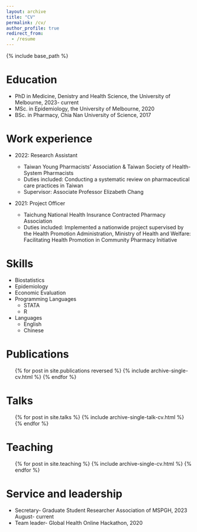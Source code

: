 ```yaml
---
layout: archive
title: "CV"
permalink: /cv/
author_profile: true
redirect_from:
  - /resume
---
```


{% include base_path %}

Education
======
* PhD in Medicine, Denistry and Health Science, the University of Melbourne, 2023- current
* MSc. in Epidemiology, the University of Melbourne, 2020
* BSc. in Pharmacy, Chia Nan University of Science, 2017

Work experience
======
* 2022: Research Assistant
  * Taiwan Young Pharmacists' Association & Taiwan Society of Health-System Pharmacists
  * Duties included: Conducting a systematic review on pharmaceutical care practices in Taiwan
  * Supervisor: Associate Professor Elizabeth Chang

* 2021: Project Officer
  * Taichung National Health Insurance Contracted Pharmacy Association
  * Duties included: Implemented a nationwide project supervised by the Health Promotion Administration, Ministry of Health and Welfare: Facilitating Health  Promotion in Community Pharmacy Initiative
  
Skills
======
* Biostatistics
* Epidemiology
* Economic Evaluation
* Programming Languages
  * STATA
  * R
* Languages
  * English
  * Chinese

Publications
======
  <ul>{% for post in site.publications reversed %}
    {% include archive-single-cv.html %}
  {% endfor %}</ul>
  
Talks
======
  <ul>{% for post in site.talks %}
    {% include archive-single-talk-cv.html %}
  {% endfor %}</ul>
  
Teaching
======
  <ul>{% for post in site.teaching %}
    {% include archive-single-cv.html %}
  {% endfor %}</ul>
  
Service and leadership
======
* Secretary- Graduate Student Researcher Association of MSPGH, 2023 August- current
* Team leader- Global Health Online Hackathon, 2020
